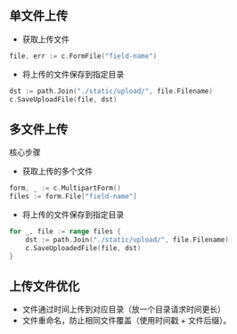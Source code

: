 <!--
 * @Author: xinghe 2650710561@qq.com
 * @Date: 2024-10-10 16:51:38
 * @LastEditors: xinghe 2650710561@qq.com
 * @LastEditTime: 2024-10-11 20:50:46
 * @FilePath: /blog/docs/go/summary/24.Gin文件上传.md
 * @Description: 这是默认设置,请设置`customMade`, 打开koroFileHeader查看配置 进行设置: https://github.com/OBKoro1/koro1FileHeader/wiki/%E9%85%8D%E7%BD%AE
-->


## 单文件上传



- 获取上传文件

```go
file, err := c.FormFile("field-name")
```

- 将上传的文件保存到指定目录

```go
dst := path.Join("./static/upload/", file.Filename)
c.SaveUploadFile(file, dst)
```

## 多文件上传

核心步骤

- 获取上传的多个文件

```go
form, _ := c.MultipartForm()
files := form.File["field-name"]
```

- 将上传的文件保存到指定目录

```go
for _, file := range files {
    dst := path.Join("./static/upload/", file.Filename)
    c.SaveUploadedFile(file, dst)
}
```

## 上传文件优化

- 文件通过时间上传到对应目录（放一个目录请求时间更长）
- 文件重命名，防止相同文件覆盖（使用时间戳 + 文件后缀）。

